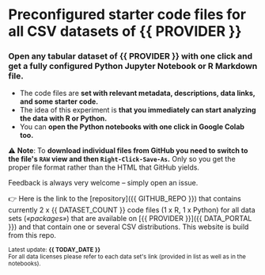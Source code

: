 # Preconfigured starter code files for all CSV datasets of {{ PROVIDER }}

### Open any tabular dataset of **{{ PROVIDER }}** with one click and **get a fully configured Python Jupyter Notebook or R Markdown file**.

- The code files are **set with relevant metadata, descriptions, data links, and some starter code.**
- The idea of this experiment is **that you immediately can start analyzing the data with R or Python.**
- You can **open the Python notebooks with one click in Google Colab too.**

⚠️ **Note**: To **download individual files from GitHub you need to switch to the file's `RAW` view and then `Right-Click-Save-As`.** Only so you get the proper file format rather than the HTML that GitHub yields.

Feedback is always very welcome – simply open an issue.

👉 Here is the link to the [repository]({{ GITHUB_REPO }}) that contains currently 2 x {{ DATASET_COUNT }} code files (1 x R, 1 x Python) for all data sets (_«packages»_) that are available on [{{ PROVIDER }}]({{ DATA_PORTAL }}) and that contain one or several CSV distributions. This website is build from this repo.

<sub>Latest update: **{{ TODAY_DATE }}**</sub><br>
<sub>For all data licenses please refer to each data set's link (provided in list as well as in the notebooks).</sub>
